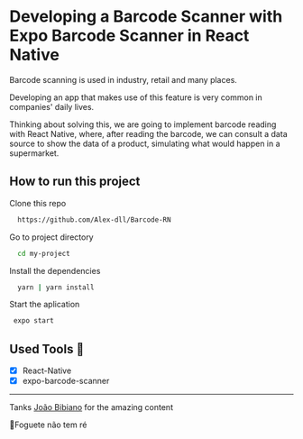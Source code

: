 # Developing a Barcode Scanner with Expo Barcode Scanner in React Native

Barcode scanning is used in industry, retail and many places.

Developing an app that makes use of this feature is very common in companies' daily lives.

Thinking about solving this, we are going to implement barcode reading with React Native, where, after reading the barcode, we can consult a data source to show the data of a product, simulating what would happen in a supermarket.

## How to run this project

Clone this repo

```bash
  https://github.com/Alex-dll/Barcode-RN
```

Go to project directory

```bash
  cd my-project
```

Install the dependencies

```bash
  yarn | yarn install
```

Start the aplication

```bash
 expo start
```

## Used Tools 🧰

- [x] React-Native
- [x] expo-barcode-scanner

---

Tanks [João Bibiano](https://github.com/joaobibiano) for the amazing content

🚀Foguete não tem ré
